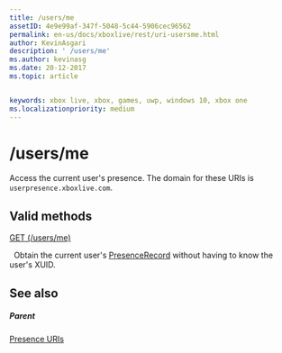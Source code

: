 ```yaml
---
title: /users/me
assetID: 4e9e99af-347f-5048-5c44-5906cec96562
permalink: en-us/docs/xboxlive/rest/uri-usersme.html
author: KevinAsgari
description: ' /users/me'
ms.author: kevinasg
ms.date: 20-12-2017
ms.topic: article


keywords: xbox live, xbox, games, uwp, windows 10, xbox one
ms.localizationpriority: medium
---
```



# /users/me
Access the current user's presence. 
The domain for these URIs is `userpresence.xboxlive.com`.
  
<a id="ID4EV"></a>

 
## Valid methods

[GET (/users/me)](uri-usersmeget.md)

&nbsp;&nbsp;Obtain the current user's [PresenceRecord](../../json/json-presencerecord.md) without having to know the user's XUID.
 
<a id="ID4E6"></a>

 
## See also
 
<a id="ID4EBB"></a>

 
##### Parent 

[Presence URIs](atoc-reference-presence.md)

   